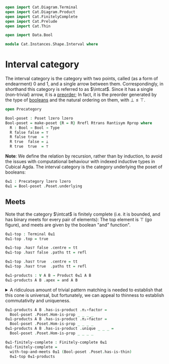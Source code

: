 ```agda
open import Cat.Diagram.Terminal
open import Cat.Diagram.Product
open import Cat.FinitelyComplete
open import Cat.Prelude
open import Cat.Thin

open import Data.Bool

module Cat.Instances.Shape.Interval where
```

<!--
```agda
open Terminal
open Product
open is-product
```
-->

# Interval category

The interval category is the category with two points, called (as a form
of endearment) $0$ and $1$, and a single arrow between them.
Correspondingly, in shorthand this category is referred to as $\intcat$.
Since it has a single (non-trivial) arrow, it is a [preorder]; In fact,
it is the preorder generated by the type of [booleans] and the natural
ordering on them, with $\bot \le \top$.

[preorder]: Cat.Thin.html
[booleans]: Data.Bool.html

```agda
open Precategory

Bool-poset : Poset lzero lzero
Bool-poset = make-poset {R = R} Rrefl Rtrans Rantisym Rprop where
  R : Bool → Bool → Type
  R false false = ⊤
  R false true  = ⊤
  R true  false = ⊥
  R true  true  = ⊤
```

**Note**: We define the relation by recursion, rather than by induction,
to avoid the issues with computational behaviour with indexed inductive
types in Cubical Agda. The interval category is the category underlying
the poset of booleans:

<!--
```agda
  Rrefl : ∀ {x} → R x x
  Rrefl {false} = tt
  Rrefl {true} = tt

  Rtrans : ∀ {x y z} → R x y → R y z → R x z
  Rtrans {false} {false} {false} tt tt = tt
  Rtrans {false} {false} {true}  tt tt = tt
  Rtrans {false} {true}  {false} tt ()
  Rtrans {false} {true}  {true}  tt tt = tt
  Rtrans {true}  {false} {false} () tt
  Rtrans {true}  {false} {true}  () tt
  Rtrans {true}  {true}  {false} tt ()
  Rtrans {true}  {true}  {true}  tt tt = tt

  Rantisym : ∀ {x y} → R x y → R y x → x ≡ y
  Rantisym {false} {false} tt tt = refl
  Rantisym {false} {true}  tt ()
  Rantisym {true}  {false} () tt
  Rantisym {true}  {true}  tt tt = refl

  Rprop : ∀ {x y} (p q : R x y) → p ≡ q
  Rprop {false} {false} tt tt = refl
  Rprop {false} {true}  tt tt = refl
  Rprop {true}  {false} () ()
  Rprop {true}  {true}  tt tt = refl
```
-->

```agda
0≤1 : Precategory lzero lzero
0≤1 = Bool-poset .Poset.underlying
```

## Meets

Note that the category $\intcat$ is finitely complete (i.e. it is
bounded, and has binary meets for every pair of elements): The top
element is $\top$ (go figure), and meets are given by the boolean "and"
function".

```agda
0≤1-top : Terminal 0≤1
0≤1-top .top = true

0≤1-top .has⊤ false .centre = tt
0≤1-top .has⊤ false .paths tt = refl

0≤1-top .has⊤ true  .centre = tt
0≤1-top .has⊤ true  .paths tt = refl

0≤1-products : ∀ A B → Product 0≤1 A B
0≤1-products A B .apex = and A B
```

<details>
<summary>
A ridiculous amount of trivial pattern matching is needed to establish
that this cone is universal, but fortunately, we can appeal to thinness
to establish commutativity and uniqueness.
</summary>

```agda
0≤1-products false false .π₁ = tt
0≤1-products false true  .π₁ = tt
0≤1-products true  false .π₁ = tt
0≤1-products true  true  .π₁ = tt

0≤1-products false false .π₂ = tt
0≤1-products false true  .π₂ = tt
0≤1-products true  false .π₂ = tt
0≤1-products true  true  .π₂ = tt

0≤1-products A B .has-is-product .⟨_,_⟩ = meet _ _ _ where
  meet : ∀ A B Q (p : Hom 0≤1 Q A) (q : Hom 0≤1 Q B) → Hom 0≤1 Q (and A B)
  meet false false false tt tt = tt
  meet false false true  () ()
  meet false true  false tt tt = tt
  meet false true  true  () tt
  meet true  false false tt tt = tt
  meet true  false true  tt ()
  meet true  true  false tt tt = tt
  meet true  true  true  tt tt = tt
```

</details>

```agda
0≤1-products A B .has-is-product .π₁∘factor = 
  Bool-poset .Poset.Hom-is-prop _ _ _ _
0≤1-products A B .has-is-product .π₂∘factor = 
  Bool-poset .Poset.Hom-is-prop _ _ _ _
0≤1-products A B .has-is-product .unique _ _ _ = 
  Bool-poset .Poset.Hom-is-prop _ _ _ _

0≤1-finitely-complete : Finitely-complete 0≤1
0≤1-finitely-complete = 
  with-top-and-meets 0≤1 (Bool-poset .Poset.has-is-thin) 
  0≤1-top 0≤1-products
```

